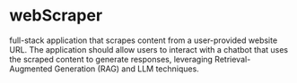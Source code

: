 # webScraper
full-stack application that scrapes content from a user-provided website URL. The application should allow users to interact with a chatbot that uses the scraped content to generate responses, leveraging Retrieval-Augmented Generation (RAG) and LLM techniques.
